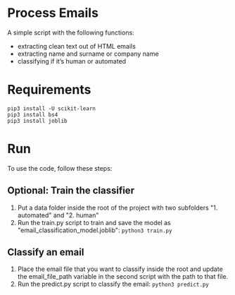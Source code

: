 # Process Emails
A simple script with the following functions:
- extracting clean text out of HTML emails
- extracting name and surname or company name
- classifying if it’s human or automated
 

# Requirements 
```
pip3 install -U scikit-learn
pip3 install bs4
pip3 install joblib
```

# Run
To use the code, follow these steps:

## Optional: Train the classifier
1. Put a data folder inside the root of the project with two subfolders "1. automated" and "2. human"
1. Run the train.py script to train and save the model as "email_classification_model.joblib":
   `python3 train.py`

## Classify an email
1. Place the email file that you want to classify inside the root and update the email_file_path variable in the second script with the path to that file.
2. Run the predict.py script to classify the email:
   `python3 predict.py`
